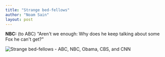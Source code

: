```yaml
---
title: "Strange bed-fellows"
author: "Noam Sain"
layout: post
---
```


**NBC:** (to ABC) "Aren't we enough: Why does he keep talking about some Fox he can't get?"

![Strange bed-fellows - ABC, NBC, Obama, CBS, and CNN](https://1.bp.blogspot.com/_8aN4krk1nsk/TG_D692MFKI/AAAAAAAAAdI/Jl-e14gOOhw/s1600/20100322.jpg "They don't even give good talking head.")
